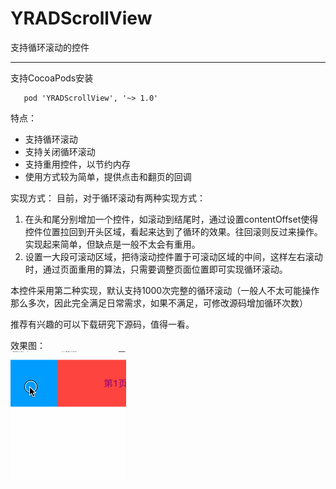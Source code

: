 # YRADScrollView
支持循环滚动的控件

---
支持CocoaPods安装

	   pod 'YRADScrollView', '~> 1.0'


特点：  

* 支持循环滚动  
* 支持关闭循环滚动  
* 支持重用控件，以节约内存  
* 使用方式较为简单，提供点击和翻页的回调

实现方式：
目前，对于循环滚动有两种实现方式：  

1. 在头和尾分别增加一个控件，如滚动到结尾时，通过设置contentOffset使得控件位置拉回到开头区域，看起来达到了循环的效果。往回滚则反过来操作。实现起来简单，但缺点是一般不太会有重用。    
2. 设置一大段可滚动区域，把待滚动控件置于可滚动区域的中间，这样左右滚动时，通过页面重用的算法，只需要调整页面位置即可实现循环滚动。

本控件采用第二种实现，默认支持1000次完整的循环滚动（一般人不太可能操作那么多次，因此完全满足日常需求，如果不满足，可修改源码增加循环次数）  

推荐有兴趣的可以下载研究下源码，值得一看。

效果图：  
![效果图](YRADScrollView动画图.gif "效果图")

